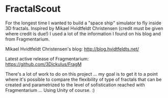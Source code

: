 # FractalScout

For the longest time I wanted to build a "space ship" simulator to fly inside 3D fractals. Inspired by Mikael Hvidtfeldt Christensen (credit must be given where credit is due!) I used a lot of the information I found on his blog and from Fragmentarium.

Mikael Hvidtfeldt Christensen's blog:
http://blog.hvidtfeldts.net/

Latest active release of Fragmentarium:
https://github.com/3Dickulus/FragM

There's a lot of work to do on this project ... my goal is to get it to a point where it's possible to compare the flexibility of type of fractals that can be created and parametrized to the level of sofistication reached with Fragmentarium ... Using Unity of course. :) 
